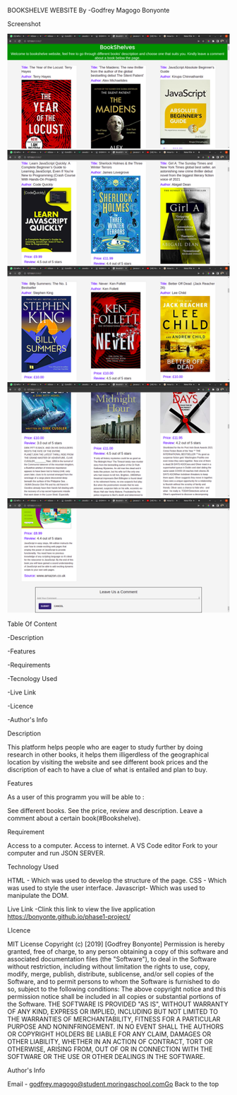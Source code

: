 BOOKSHELVE WEBSITE By -Godfrey Magogo Bonyonte

Screenshot

![images](/assets/images/Screenshot%20from%202022-06-25%2012-40-11.png) 
![images](/assets/images/Screenshot%20from%202022-06-25%2012-40-16.png)
![images](/assets/images/Screenshot%20from%202022-06-25%2012-40-21.png)
![images](/assets/images/Screenshot%20from%202022-06-25%2012-40-34.png)
![images](/assets/images/Screenshot%20from%202022-06-25%2012-40-47.png)

Table Of Content

-Description

-Features

-Requirements

-Tecnology Used

-Live Link

-Licence

-Author's Info

Description 

This platform helps people who are eager to study further by doing research in other books, it helps them illigerdless of the geographical location by visiting the website and see different book prices and the discription of each to have a clue of what is entailed and plan to buy.

Features

As a user of this programm you will be able to :

See different books. 
See the price, review and description. 
Leave a comment about a certain book(#Bookshelve).

Requirement

Access to a computer. 
Access to internet. 
A VS Code editor Fork to your computer and run JSON SERVER.

Technology Used

HTML - Which was used to develop the structure of the page.
CSS - Which was used to style the user interface. 
Javascript- Which was used to manipulate the DOM.

Live Link -Clink this link to view the live application https://bonyonte.github.io/phase1-project/ 

LIcence

MIT License Copyright (c) [2019] [Godfrey Bonyonte] Permission is hereby granted, free of charge, to any person obtaining a copy of this software and associated documentation files (the "Software"), to deal in the Software without restriction, including without limitation the rights to use, copy, modify, merge, publish, distribute, sublicense, and/or sell copies of the Software, and to permit persons to whom the Software is furnished to do so, subject to the following conditions: The above copyright notice and this permission notice shall be included in all copies or substantial portions of the Software. THE SOFTWARE IS PROVIDED "AS IS", WITHOUT WARRANTY OF ANY KIND, EXPRESS OR IMPLIED, INCLUDING BUT NOT LIMITED TO THE WARRANTIES OF MERCHANTABILITY, FITNESS FOR A PARTICULAR PURPOSE AND NONINFRINGEMENT. IN NO EVENT SHALL THE AUTHORS OR COPYRIGHT HOLDERS BE LIABLE FOR ANY CLAIM, DAMAGES OR OTHER LIABILITY, WHETHER IN AN ACTION OF CONTRACT, TORT OR OTHERWISE, ARISING FROM, OUT OF OR IN CONNECTION WITH THE SOFTWARE OR THE USE OR OTHER DEALINGS IN THE SOFTWARE.


Author's Info

Email - godfrey.magogo@student.moringaschool.comGo Back to the top
